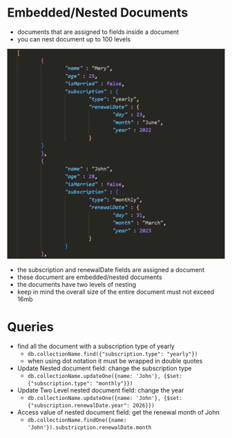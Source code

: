 # Embedded/Nested Documents
- documents that are assigned to fields inside a document
- you can nest document up to 100 levels

![Embedded Documents](../../images/embeddeddocuments.png)

- the subscription and renewalDate fields are assigned a document
- these document are embedded/nested documents
- the documents have two levels of nesting
- keep in mind the overall size of the entire document must not exceed 16mb

# Queries
- find all the document with a subscription type of yearly
    - `db.collectionName.find({"subscription.type": "yearly"})`
    - when using dot notation it must be wrapped in double quotes
- Update Nested document field: change the subscription type 
    - `db.collectionName.updateOne({name: 'John'}, {$set: {"subscription.type": "monthly"}})`
- Update Two Level nested document field: change the year
    - `db.collectionName.updateOne({name: 'John'}, {$set: {"subscription.renewalDate.year": 2026}})`
- Access value of nested document field: get the renewal month of John
    - `db.collectionName.findOne({name: 'John'}).substricption.renewalDate.month`